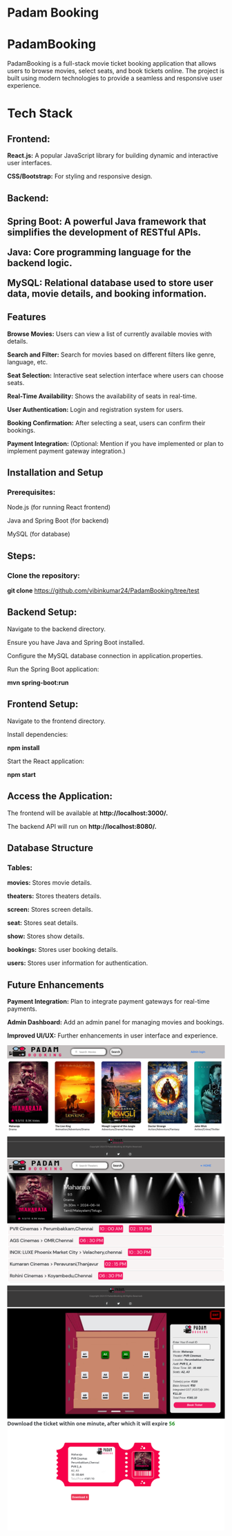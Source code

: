 # Padam Booking

<h1>PadamBooking</h1>
<p>PadamBooking is a full-stack movie ticket booking application that allows users to browse movies, select seats, and book tickets online. The project is built using modern technologies to provide a seamless and responsive user experience.</p>

<h1>Tech Stack</h1>
<h2>Frontend:</h2>
<p><b>React.js:</b> A popular JavaScript library for building dynamic and interactive user interfaces.</p>
<p><b>CSS/Bootstrap:</b> For styling and responsive design.</p>
<h2>Backend:<h2>
<p><b>Spring Boot:</b> A powerful Java framework that simplifies the development of RESTful APIs.</p>
<p><b>Java:</b> Core programming language for the backend logic.</p>
<p><b>MySQL:</b> Relational database used to store user data, movie details, and booking information.</p>
<h2>Features</h2>
<p><b>Browse Movies:</b> Users can view a list of currently available movies with details.</p>
<p><b>Search and Filter:</b> Search for movies based on different filters like genre, language, etc.</p>
<p><b>Seat Selection:</b> Interactive seat selection interface where users can choose seats.</p>
<p><b>Real-Time Availability:</b> Shows the availability of seats in real-time.</p>
<p><b>User Authentication:</b> Login and registration system for users.</p>
<p><b>Booking Confirmation:</b> After selecting a seat, users can confirm their bookings.</p>
<p><b>Payment Integration:</b> (Optional: Mention if you have implemented or plan to implement payment gateway integration.)</p>
<h2>Installation and Setup</h2>
<h3>Prerequisites:</h3>
<p>Node.js (for running React frontend)</p>
<p>Java and Spring Boot (for backend)</p>
<p>MySQL (for database)</p>
<h2>Steps:</h2>
<h3>Clone the repository:</h3>

<b>git clone</b> <a>https://github.com/vibinkumar24/PadamBooking/tree/test</a>

<h2>Backend Setup:</h2>
<p>Navigate to the backend directory.</p>
<p>Ensure you have Java and Spring Boot installed.</p>
<p>Configure the MySQL database connection in application.properties.</p>
<p>Run the Spring Boot application:</p>

<b>mvn spring-boot:run</b>

<h2>Frontend Setup:</h2>
<p>Navigate to the frontend directory.</p>
<p>Install dependencies:</p>

<b>npm install</b>
<p>Start the React application:</p>

<b>npm start</b>
<h2>Access the Application:</h2>

<p>The frontend will be available at <b>http://localhost:3000/.</b></p>
<p>The backend API will run on <b>http://localhost:8080/.</b></p>
<h2>Database Structure</h2>
<h3>Tables:</h3>
<p><b>movies:</b> Stores movie details.</p>
<p><b>theaters:</b> Stores theaters details.</p>
<p><b>screen:</b> Stores screen details.</p>
<p><b>seat:</b> Stores seat details.</p>
<p><b>show:</b> Stores show details.</p>
<p><b>bookings:</b> Stores user booking details.</p>
<p><b>users:</b> Stores user information for authentication.</p>
<h2>Future Enhancements</h2>
<p><b>Payment Integration:</b> Plan to integrate payment gateways for real-time payments.</p>
<p><b>Admin Dashboard:</b> Add an admin panel for managing movies and bookings.</p>
<p><b>Improved UI/UX:</b> Further enhancements in user interface and experience.</p>

![Home Page](./markdown/home.png)
![Theater Page](./markdown/theater.png)
![Seat Page](./markdown/seat.png)
![Ticket Page](./markdown/ticket.png)